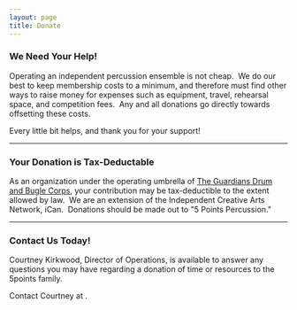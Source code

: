 ```yaml
---
layout: page
title: Donate
---
```

### We Need Your Help!

Operating an independent percussion ensemble is not cheap.&nbsp; We do our best to keep membership costs to a minimum,
and therefore must find other ways to raise money for expenses such as equipment, travel, rehearsal space,
and competition fees.&nbsp; Any and all donations go directly towards offsetting these costs.

Every little bit helps, and thank you for your support!
<hr>

### Your Donation is Tax-Deductable
As an organization under the operating umbrella of <a href="http://www.guardiansdbc.org/">The Guardians Drum and Bugle Corps</a>, your contribution may be tax-deductible to
the extent allowed by law.&nbsp; We are an extension of the Independent Creative Arts Network, iCan.&nbsp; Donations should be made out to "5 Points Percussion."
<hr>

### Contact Us Today!

Courtney Kirkwood, Director of Operations, is available to answer any questions you may have regarding a donation of time or resources to the 5points family.

Contact Courtney at <span id="no-spam"></span>.

<script>
  var parts = ['5pointspercussion', 'gmail', 'com', '&#46;', '&#64;'];
  var whole = parts[0] + parts[4] + parts[1] + parts[3] + parts[2];
  document.getElementById('no-spam').innerHTML = whole;
</script>
